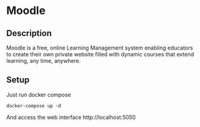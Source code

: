 # Moodle

## Description

Moodle is a free, online Learning Management system enabling educators to create their own private website filled with dynamic courses that extend learning, any time, anywhere.

## Setup

Just run docker compose

```
docker-compose up -d
```

And access the web interface http://localhost:5050


